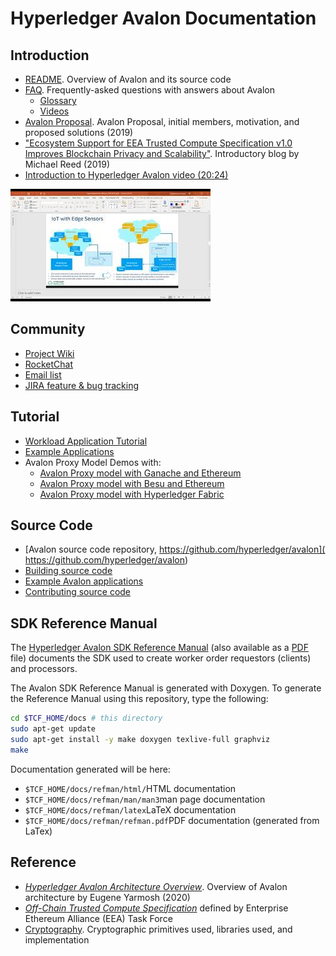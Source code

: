 <!--
Licensed under Creative Commons Attribution 4.0 International License
https://creativecommons.org/licenses/by/4.0/
-->
# Hyperledger Avalon Documentation

## Introduction
* [README](../README.md). Overview of Avalon and its source code
* [FAQ](./FAQ.rst). Frequently-asked questions with answers about Avalon
  * [Glossary](./FAQ.rst#glossary)
  * [Videos](./FAQ.rst#videos)
* [Avalon Proposal](
  https://wiki.hyperledger.org/pages/viewpage.action?pageId=16324764).
  Avalon Proposal, initial members, motivation, and proposed solutions
  (2019)
* ["Ecosystem Support for EEA Trusted Compute Specification v1.0 Improves
  Blockchain Privacy and Scalability"](
  https://software.intel.com/en-us/articles/ecosystem-support-for-eea-trusted-compute-specification-v10-improves-blockchain-privacy-and).
  Introductory blog by Michael Reed (2019)
* [Introduction to Hyperledger Avalon video (20:24)](
  https://youtu.be/YRXfzHzJVaU)

[![Introduction to Hyperledger Avalon video](../images/screenshot-introduction-to-hyperledger-avalon.jpg)](https://youtu.be/YRXfzHzJVaU)

## Community
* [Project Wiki](https://wiki.hyperledger.org/display/avalon/Hyperledger+Avalon)
* [RocketChat](https://chat.hyperledger.org/channel/avalon)
* [Email list](https://lists.hyperledger.org/g/avalon)
* [JIRA feature & bug tracking](
  https://jira.hyperledger.org/secure/RapidBoard.jspa?rapidView=241&view=planning.nodetail)

## Tutorial
* [Workload Application Tutorial](./workload-tutorial/)
* [Example Applications](../examples/apps/)
* Avalon Proxy Model Demos with:
  * [Avalon Proxy model with Ganache and Ethereum](./GanacheProxyModel.md)
  * [Avalon Proxy model with Besu and Ethereum](./BesuProxyModel.md)
  * [Avalon Proxy model with Hyperledger Fabric](./TestingFabricProxyModel.md)

## Source Code
* [Avalon source code repository, https://github.com/hyperledger/avalon](
  https://github.com/hyperledger/avalon)
* [Building source code](../BUILD.md)
* [Example Avalon applications](../examples/apps/)
* [Contributing source code](../CONTRIBUTING.md)

## SDK Reference Manual
The
[Hyperledger Avalon SDK Reference Manual](https://hyperledger.github.io/avalon/)
(also available as a [PDF](https://hyperledger.github.io/avalon/refman.pdf)
file)
documents the SDK used to
create worker order requestors (clients) and processors.

The Avalon SDK Reference Manual is generated with Doxygen.
To generate the Reference Manual using this repository, type the following:
```bash
cd $TCF_HOME/docs # this directory
sudo apt-get update
sudo apt-get install -y make doxygen texlive-full graphviz
make
```

Documentation generated will be here:
* ``$TCF_HOME/docs/refman/html/``HTML documentation
* ``$TCF_HOME/docs/refman/man/man3``man page documentation
* ``$TCF_HOME/docs/refman/latex``LaTeX documentation
* ``$TCF_HOME/docs/refman/refman.pdf``PDF documentation (generated from LaTex)



## Reference
* [_Hyperledger Avalon Architecture Overview_](
  https://github.com/hyperledger/avalon/blob/master/docs//avalon-arch.pdf).
  Overview of Avalon architecture by Eugene Yarmosh (2020)
* [ _Off-Chain Trusted Compute Specification_](
  https://entethalliance.github.io/trusted-computing/spec.html)
  defined by Enterprise Ethereum Alliance (EEA) Task Force
* [Cryptography](../common/cpp/crypto/README.md). Cryptographic primitives
  used, libraries used, and implementation
